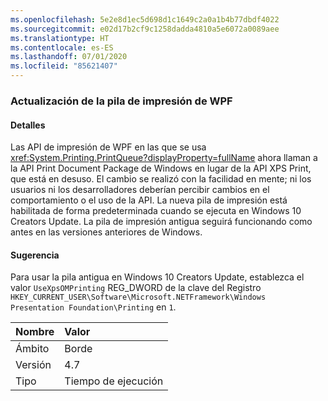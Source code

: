 ```yaml
---
ms.openlocfilehash: 5e2e8d1ec5d698d1c1649c2a0a1b4b77dbdf4022
ms.sourcegitcommit: e02d17b2cf9c1258dadda4810a5e6072a0089aee
ms.translationtype: HT
ms.contentlocale: es-ES
ms.lasthandoff: 07/01/2020
ms.locfileid: "85621407"
---
```

### <a name="wpf-printing-stack-update"></a>Actualización de la pila de impresión de WPF

#### <a name="details"></a>Detalles

Las API de impresión de WPF en las que se usa <xref:System.Printing.PrintQueue?displayProperty=fullName> ahora llaman a la API Print Document Package de Windows en lugar de la API XPS Print, que está en desuso. El cambio se realizó con la facilidad en mente; ni los usuarios ni los desarrolladores deberían percibir cambios en el comportamiento o el uso de la API. La nueva pila de impresión está habilitada de forma predeterminada cuando se ejecuta en Windows 10 Creators Update. La pila de impresión antigua seguirá funcionando como antes en las versiones anteriores de Windows.

#### <a name="suggestion"></a>Sugerencia

Para usar la pila antigua en Windows 10 Creators Update, establezca el valor <code>UseXpsOMPrinting</code> REG_DWORD de la clave del Registro <code>HKEY_CURRENT_USER\Software\Microsoft\.NETFramework\Windows Presentation Foundation\Printing</code> en <code>1</code>.

| Nombre    | Valor       |
|:--------|:------------|
| Ámbito   |Borde|
|Versión|4.7|
|Tipo|Tiempo de ejecución|
